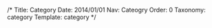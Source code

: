 /*
Title: Category
Date: 2014/01/01
Nav: Cateogry
Order: 0
Taxonomy: category
Template: category
*/
